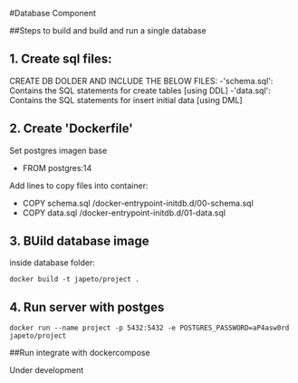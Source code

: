 #Database Component

##Steps to build and build and run a single database

## 1. Create sql files:

CREATE DB DOLDER AND INCLUDE THE BELOW FILES:
-'schema.sql': Contains the SQL statements for create tables [using DDL]
-'data.sql': Contains the SQL statements for insert initial data [using DML]

## 2. Create 'Dockerfile'

Set postgres imagen base
- FROM postgres:14

Add lines to copy files into container:
- COPY schema.sql /docker-entrypoint-initdb.d/00-schema.sql
- COPY data.sql /docker-entrypoint-initdb.d/01-data.sql

## 3. BUild database image

inside database folder:

```
docker build -t japeto/project . 
```

## 4. Run server with postges

```
docker run --name project -p 5432:5432 -e POSTGRES_PASSWORD=aP4asw0rd japeto/project
```

##Run integrate with dockercompose

Under development


